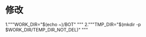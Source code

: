 # 修改
  1."""WORK_DIR="$(echo ~)/BOT" """
  2."""TMP_DIR="$(mkdir -p $WORK_DIR/TEMP_DIR_NOT_DEL)" """
